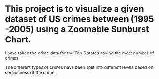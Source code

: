 # This project is to visualize a given dataset of US crimes between (1995 -2005) using a Zoomable Sunburst Chart.

I have taken the crime data for the Top 5 states having the most number of crimes.

The different types of crimes have been split into different levels based on seriousness of the crime.

